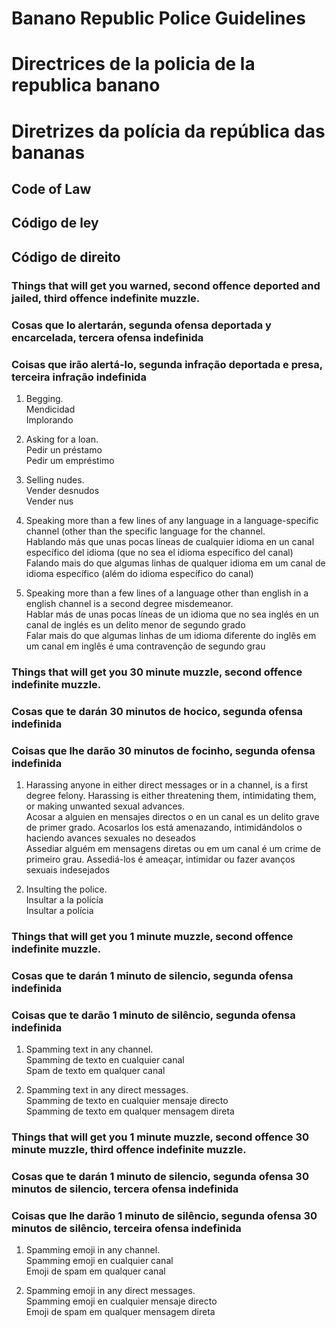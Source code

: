# Banano Republic Police Guidelines  
# Directrices de la policia de la republica banano  
# Diretrizes da polícia da república das bananas  

## Code of Law  
## Código de ley  
## Código de direito  


### Things that will get you warned, second offence deported and jailed, third offence indefinite muzzle.  
### Cosas que lo alertarán, segunda ofensa deportada y encarcelada, tercera ofensa indefinida  
### Coisas que irão alertá-lo, segunda infração deportada e presa, terceira infração indefinida  



1. Begging.  
   Mendicidad  
   Implorando  

2. Asking for a loan.  
   Pedir un préstamo  
   Pedir um empréstimo  

3. Selling nudes.  
   Vender desnudos  
   Vender nus  

4. Speaking more than a few lines of any language in a language-specific channel (other than the specific language for the channel.  
   Hablando más que unas pocas líneas de cualquier idioma en un canal específico del idioma (que no sea el idioma específico del canal) 
   Falando mais do que algumas linhas de qualquer idioma em um canal de idioma específico (além do idioma específico do canal)  

5. Speaking more than a few lines of a language other than english in a english channel is a second degree misdemeanor.  
   Hablar más de unas pocas líneas de un idioma que no sea inglés en un canal de inglés es un delito menor de segundo grado  
   Falar mais do que algumas linhas de um idioma diferente do inglês em um canal em inglês é uma contravenção de segundo grau  

### Things that will get you 30 minute muzzle, second offence indefinite muzzle.  
### Cosas que te darán 30 minutos de hocico, segunda ofensa indefinida  
### Coisas que lhe darão 30 minutos de focinho, segunda ofensa indefinida  

1. Harassing anyone in either direct messages or in a channel, is a first degree felony. 
   Harassing is either threatening them, intimidating them, or making unwanted sexual advances.  
   Acosar a alguien en mensajes directos o en un canal es un delito grave de primer grado.
   Acosarlos los está amenazando, intimidándolos o haciendo avances sexuales no deseados  
   Assediar alguém em mensagens diretas ou em um canal é um crime de primeiro grau.
   Assediá-los é ameaçar, intimidar ou fazer avanços sexuais indesejados  

2. Insulting the police.  
   Insultar a la policía  
   Insultar a polícia  


### Things that will get you 1 minute muzzle, second offence indefinite muzzle.  
### Cosas que te darán 1 minuto de silencio, segunda ofensa indefinida  
### Coisas que te darão 1 minuto de silêncio, segunda ofensa indefinida  

1. Spamming text in any channel.  
   Spamming de texto en cualquier canal  
   Spam de texto em qualquer canal  

2. Spamming text in any direct messages.  
   Spamming de texto en cualquier mensaje directo  
   Spamming de texto em qualquer mensagem direta  

### Things that will get you 1 minute muzzle, second offence 30 minute muzzle, third offence indefinite muzzle.  
### Cosas que te darán 1 minuto de silencio, segunda ofensa 30 minutos de silencio, tercera ofensa indefinida  
### Coisas que lhe darão 1 minuto de silêncio, segunda ofensa 30 minutos de silêncio, terceira ofensa indefinida  

1. Spamming emoji in any channel.  
   Spamming emoji en cualquier canal  
   Emoji de spam em qualquer canal  

2. Spamming emoji in any direct messages.  
   Spamming emoji en cualquier mensaje directo  
   Emoji de spam em qualquer mensagem direta  
